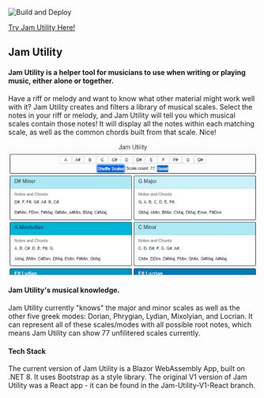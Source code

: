 ![Build and Deploy](https://github.com/zhanknight/jam-utility/actions/workflows/deploy.yml/badge.svg) 

[Try Jam Utility Here!](https://zhanknight.github.io/jam-utility/)

## Jam Utility 

#### Jam Utility is a helper tool for musicians to use when writing or playing music, either alone or together. 
Have a riff or melody and want to know what other material might work well with it? 
Jam Utility creates and filters a library of musical scales. Select the notes in your riff or melody, and Jam Utility will tell you which musical scales contain those notes! It will display all the notes within each matching scale, as well as the common chords built from that scale. Nice! 

![Jam Utility Screenshot](/JamUtilityV2_Screenshot.png)

#### Jam Utility's musical knowledge. 
Jam Utility currently "knows" the major and minor scales as well as the other five greek modes: Dorian, Phrygian, Lydian, Mixolyian, and Locrian. It can represent all of these scales/modes with all possible root notes, which means Jam Utility can show 77 unfilitered scales currently. 

#### Tech Stack
The current version of Jam Utility is a Blazor WebAssembly App, built on .NET 8. It uses Bootstrap as a style library. 
The original V1 version of Jam Utility was a React app - it can be found in the Jam-Utility-V1-React branch.
